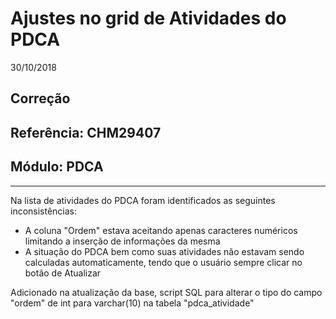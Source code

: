 # Ajustes no grid de Atividades do PDCA
30/10/2018
## Correção
## Referência: CHM29407
## Módulo: PDCA
***

Na lista de atividades do PDCA foram identificados as seguintes inconsistências:

* A coluna "Ordem" estava aceitando apenas caracteres numéricos limitando a inserção de informações da mesma
* A situação do PDCA bem como suas atividades não estavam sendo calculadas automaticamente, tendo que o usuário sempre clicar no botão de Atualizar

Adicionado na atualização da base, script SQL para alterar o tipo do campo "ordem" de int para varchar(10) na tabela "pdca_atividade"